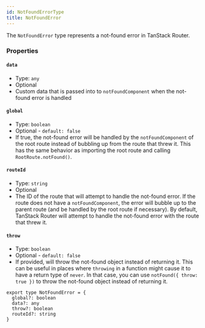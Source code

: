 ```yaml
---
id: NotFoundErrorType
title: NotFoundError
---
```


The `NotFoundError` type represents a not-found error in TanStack Router.

### Properties

#### `data`

- Type: `any`
- Optional
- Custom data that is passed into to `notFoundComponent` when the not-found error is handled

#### `global`

- Type: `boolean`
- Optional - `default: false`
- If true, the not-found error will be handled by the `notFoundComponent` of the root route instead of bubbling up from the route that threw it. This has the same behavior as importing the root route and calling `RootRoute.notFound()`.

#### `routeId`

- Type: `string`
- Optional
- The ID of the route that will attempt to handle the not-found error. If the route does not have a `notFoundComponent`, the error will bubble up to the parent route (and be handled by the root route if necessary). By default, TanStack Router will attempt to handle the not-found error with the route that threw it.

#### `throw`

- Type: `boolean`
- Optional - `default: false`
- If provided, will throw the not-found object instead of returning it. This can be useful in places where `throwing` in a function might cause it to have a return type of `never`. In that case, you can use `notFound({ throw: true })` to throw the not-found object instead of returning it.

```tsx
export type NotFoundError = {
  global?: boolean
  data?: any
  throw?: boolean
  routeId?: string
}
```
